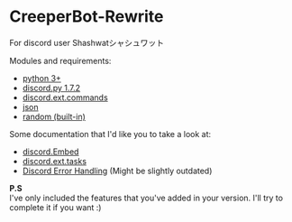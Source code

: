 # CreeperBot-Rewrite 
For discord user Shashwatシャシュワット
 
Modules and requirements:
* [python 3+](https://docs.python.org/3/)
* [discord.py 1.7.2](discordpy.readthedocs.io/en/latest/api.html)
* [discord.ext.commands](https://discordpy.readthedocs.io/en/stable/ext/commands/index.html)
* [json](https://docs.python.org/3/library/json.html)
* [random (built-in)](https://docs.python.org/3/library/random.html)

Some documentation that I'd like you to take a look at: 
* [discord.Embed](https://discordpy.readthedocs.io/en/latest/api.html#discord.Embed)
* [discord.ext.tasks](https://discordpy.readthedocs.io/en/latest/ext/tasks/index.html)
* [Discord Error Handling](https://discordpy.readthedocs.io/en/rewrite/ext/commands/commands.html#error-handling) (Might be slightly outdated)

**P.S**<br>
I've only included the features that you've added in your version. I'll try to complete it if you want :)





